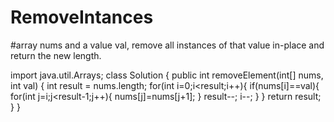 # RemoveIntances
#array nums and a value val, remove all instances of that value in-place and return the new length.

import java.util.Arrays;
class Solution {
     public int removeElement(int[] nums, int val) {
        int result = nums.length;
        for(int i=0;i<result;i++){
            if(nums[i]==val){
                for(int j=i;j<result-1;j++){
                    nums[j]=nums[j+1];
                }
                result--;
                i--;
            }
        }
        return result;
    }
}
